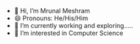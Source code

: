 - 👋 Hi, I’m Mrunal Meshram
- 😄 Pronouns: He/His/Him
- 🔭 I’m currently working and exploring.....
- 👀 I’m interested in Computer Science
<!--- - 🌱 I’m currently learning ...
- 💞️ I’m looking to collaborate on ...
- 📫 How to reach me ...
- 😄 Pronouns: ...
- ⚡ Fun fact: ...
--->

<!---
Mrunal-BTS/Mrunal-BTS is a ✨ special ✨ repository because its `README.md` (this file) appears on your GitHub profile.
You can click the Preview link to take a look at your changes.
--->
